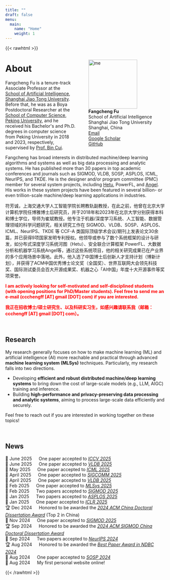 ```yaml
---
title: ""
draft: false
menu:
  main:
    name: "Home"
    weight: 1
---
```


{{< rawhtml >}}

<div style="float:right;">
<figure>
    <img src='img/ffc.jpeg' alt='me' style="width:11em;"/>
    <figcaption>
    <b>Fangcheng Fu</b>
    <br>
    School of Artificial Intelligence
    <br>
    Shanghai Jiao Tong University
    <br>
    <a rel="me"><i class="fa fa-fw fa-map-marker"></i>Shanghai, China</a>
    <br>
    <a href="mailto:ccchengff@gmail.com" rel="me"><i class="fas fa-envelope fa-fw"></i> Email</a>
    <br>
    <a href="https://scholar.google.com/citations?user=vFYm_QEAAAAJ" rel="me"><i class="fas fa-fw fa-graduation-cap"></i> Google Scholar</a>
    <br>
    <a href="https://github.com/ccchengff" rel="me"><i class="fab fa-github-alt fa-fw"></i> GitHub</a>
    <br>
    </figcaption>
</figure>
</div>

<p><h1>About</h1></p>


<p>
Fangcheng Fu is a tenure-track Associate Professor at the <a href="https://sai.sjtu.edu.cn/">School of Artificial Intelligence</a>, <a href="https://www.sjtu.edu.cn/">Shanghai Jiao Tong University</a>. Before that, he was as a Boya Postdoctoral Researcher at the <a href="https://cs.pku.edu.cn">School of Computer Science</a>, <a href="https://www.pku.edu.cn">Peking University</a>, and he received his Bachelor's and Ph.D. degrees in computer science from Peking University in 2018 and 2023, respectively, supervised by <a href="https://cuibinpku.github.io">Prof. Bin Cui</a>. 
</p>

<p>
Fangcheng has broad interests in distributed machine/deep learning algorithms and systems as well as big data processing and analytic systems. He has published more than 30 papers in top academic conferences and journals such as SIGMOD, VLDB, SOSP, ASPLOS, ICML, NeurIPS, and TKDE. He is the designer and/or program committee (PMC) member for several system projects, including <a href="https://github.com/PKU-DAIR/Hetu">Hetu</a>, PowerFL, and <a href="https://github.com/Angel-ML/angel">Angel</a>. His works in these system projects have been featured in several billion- or even trillion-scale machine/deep learning applications in industries.
</p>

<p>
符芳诚，上海交通大学人工智能学院长聘教轨副教授，在此之前，他曾在北京大学计算机学院任博雅博士后研究员，并于2018年和2023年在北京大学分别获得本科和博士学位，导师为崔斌教授。他专注于机器/深度学习系统、人工智能、数据管理领域的科学问题研究，相关研究工作在 SIGMOD、VLDB、SOSP、ASPLOS、ICML、NeurIPS、TKDE 等 CCF-A 类国际顶级学术会议/期刊上发表论文30余篇，并已获得9项国家发明专利授权。他领导或参与了数个系统框架的设计与研发，如分布式深度学习系统河图（Hetu）、安全联合计算框架 PowerFL、大数据分析和机器学习系统Angel等，通过这些系统项目，他的相关研究成果已在产业界的多个应用场景中落地。此外，他入选了中国博士后创新人才支持计划（博新计划），并获得了ACM中国优秀博士论文奖（全国奖）、世界互联网大会领先科技奖、国际测试委员会百大开源成果奖、机器之心「AI中国」年度十大开源事件等奖项荣誉。
</p>

<p style="color:Red">
<strong>
I am actively looking for self-motivated and self-disciplined students (with opening‌ positions for PhD/Master students). Feel free to send me an e-mail (ccchengff [AT] gmail [DOT] com) if you are interested.
</strong>
</p>

<p style="color:Red">
<strong>
我正在招收博士/硕士研究生、以及科研实习生，如感兴趣请联系我（邮箱：ccchengff [AT] gmail [DOT] com）。
</strong>
</p>

<br>

<p><h2>Research</h2></p>

<p>
My research generally focuses on how to make machine learning (ML) and artificial intelligence (AI) more reachable and practical through advanced <b>machine learning system (MLSys)</b> techniques. Particularly, my research falls into two directions.

<ul>
<li>
Developing <b>efficient and robust distributed machine/deep learning systems</b> to bring down the cost of large-scale models (e.g., LLM, AIGC) training and inference.
</li>
<li>
Building <b>high-performance and privacy-preserving data processing and analytic systems</b>, aiming to process large-scale data efficiently and securely.
</li>
</ul>

Feel free to reach out if you are interested in working together on these topics!

</p>

<br>

<p><h2>News</h2></p>

<p>
🎉 June 2025 &emsp; 
One paper accepted to <a href="https://iccv.thecvf.com/Conferences/2025"><i>ICCV 2025</i></a>
<br>
🎉 June 2025 &emsp; 
One paper accepted to <a href="https://vldb.org/2025/"><i>VLDB 2025</i></a>
<br>
🎉 May 2025 &emsp; 
One paper accepted to <a href="https://icml.cc/Conferences/2025"><i>ICML 2025</i></a>
<br>
🎉 April 2025 &emsp; 
One paper accepted to <a href="https://conferences.sigcomm.org/sigcomm/2025/"><i>SIGCOMM 2025</i></a>
<br>
🎉 April 2025 &emsp; 
One paper accepted to <a href="https://vldb.org/2025/"><i>VLDB 2025</i></a>
<br>
🎉 Feb 2025 &emsp; 
One paper accepted to <a href="https://mlsys.org/Conferences/2025"><i>MLSys 2025</i></a>
<br>
🎉 Feb 2025 &emsp; 
Two papers accepted to <a href="https://2025.sigmod.org/"><i>SIGMOD 2025</i></a>
<br>
🎉 Jan 2025 &emsp; 
Two papers accepted to <a href="https://www.asplos-conference.org/asplos2025/"><i>ASPLOS 2025</i></a>
<br>
🎉 Jan 2025 &emsp; 
One paper accepted to <a href="https://iclr.cc/Conferences/2025"><i>ICLR 2025</i></a>
<br>
🏆 Dec 2024 &emsp; 
Honored to be awarded the <a href="https://mp.weixin.qq.com/s/1h6XCOzuw_0DeVb1jCti6w"><i>2024 ACM China Doctoral Dissertation Award</i></a> (Top 2 in China)
<br>
🎉 Nov 2024 &emsp; 
One paper accepted to <a href="https://2025.sigmod.org/"><i>SIGMOD 2025</i></a>
<br>
🏆 Sep 2024 &emsp; 
Honored to be awarded the <a href="https://mp.weixin.qq.com/s/ssXyel3jNogGhV9McNMGyg"><i>2024 ACM SIGMOD China Doctoral Dissertation Award</i></a>
<br>
🎉 Sep 2024 &emsp; 
Two papers accepted to <a href="https://neurips.cc/Conferences/2024"><i>NeurIPS 2024</i></a>
<br>
🏆 Aug 2024 &emsp; 
Honored to be awarded the <a href="https://www.ccf.org.cn/Chapters/TC/TC_Listing/TCDB/hyxw/2024-08-13/829394.shtml"><i>Best Paper Award in NDBC 2024</i></a>
<br>
🎉 Aug 2024 &emsp; 
One paper accepted to <a href="https://sigops.org/s/conferences/sosp/2024/index.html"><i>SOSP 2024</i></a>
<br>
👏 Aug 2024 &emsp; 
My first personal website online!
</p>


{{< /rawhtml >}}
